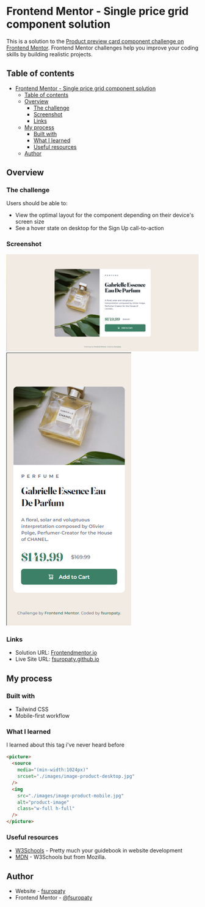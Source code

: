 # Frontend Mentor - Single price grid component solution

This is a solution to the [Product preview card component challenge on Frontend Mentor](https://www.frontendmentor.io/challenges/product-preview-card-component-GO7UmttRfa). Frontend Mentor challenges help you improve your coding skills by building realistic projects.

## Table of contents

- [Frontend Mentor - Single price grid component solution](#frontend-mentor---single-price-grid-component-solution)
  - [Table of contents](#table-of-contents)
  - [Overview](#overview)
    - [The challenge](#the-challenge)
    - [Screenshot](#screenshot)
    - [Links](#links)
  - [My process](#my-process)
    - [Built with](#built-with)
    - [What I learned](#what-i-learned)
    - [Useful resources](#useful-resources)
  - [Author](#author)

## Overview

### The challenge

Users should be able to:

- View the optimal layout for the component depending on their device's screen size
- See a hover state on desktop for the Sign Up call-to-action

### Screenshot

![](/images/desktop-screenshot.png)
![](/images/mobile-screenshot.png)

### Links

- Solution URL: [Frontendmentor.io](https://www.frontendmentor.io/solutions/product-preview-card-component-challenge-using-tailwind-css-81I1YmuId5)
- Live Site URL: [fsuropaty.github.io](https://fsuropaty.github.io/product-preview-card-component-challenge/)

## My process

### Built with

- Tailwind CSS
- Mobile-first workflow

### What I learned

I learned about this tag i've never heard before

```html
<picture>
  <source
    media="(min-width:1024px)"
    srcset="./images/image-product-desktop.jpg"
  />
  <img
    src="./images/image-product-mobile.jpg"
    alt="product-image"
    class="w-full h-full"
  />
</picture>
```

### Useful resources

- [W3Schools](https://www.w3schools.com) - Pretty much your guidebook in website development
- [MDN](https://developer.mozilla.org) - W3Schools but from Mozilla.

## Author

- Website - [fsuropaty](https://www.fsuropaty.github.io)
- Frontend Mentor - [@fsuropaty](https://www.frontendmentor.io/profile/fsuropaty)

